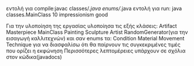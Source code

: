 

εντολή για compile:javac classes/*.java enums/*.java
εντολή για run: java classes.MainClass 10 impressionism good

Για την υλοποίηση της εργασίας υλοποίησα τις εξής κλάσεις:
Artifact
Masterpiece 
MainClass
Painting
Sculpture
Artist
RandomGenerator(για την εισαγωγή καλλιτεχνών)
και σαν enums τα:
Condition
Material
Movement
Technique
για να διασφαλίσω ότι θα παίρνουν τις συγκεκριμένες τιμές που ορίζει η εκφώνηση
Περισσότερες λεπτομέρειες υπάρχουν σε σχόλια στον κώδικα(javadocs)
 
